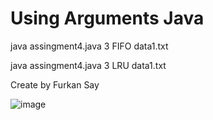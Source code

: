 # Using Arguments Java

java assingment4.java 3 FIFO data1.txt

java assingment4.java 3 LRU data1.txt


Create by Furkan Say


![image](https://user-images.githubusercontent.com/50120052/147295659-5abfc132-5624-481f-861a-73ca2d28e56a.png)
